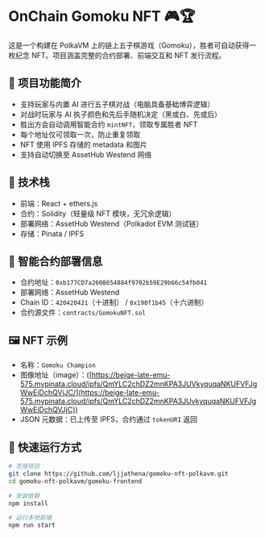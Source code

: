 # OnChain Gomoku NFT 🎮🏆

这是一个构建在 PolkaVM 上的链上五子棋游戏（Gomoku），胜者可自动获得一枚纪念 NFT。项目涵盖完整的合约部署、前端交互和 NFT 发行流程。

## 📌 项目功能简介

- 支持玩家与内置 AI 进行五子棋对战（电脑具备基础博弈逻辑）
- 对战时玩家与 AI 执子颜色和先后手随机决定（黑或白、先或后）
- 胜出方会自动调用智能合约 `mintNFT`，领取专属胜者 NFT
- 每个地址仅可领取一次，防止重复领取
- NFT 使用 IPFS 存储的 metadata 和图片
- 支持自动切换至 AssetHub Westend 网络

## 🧠 技术栈

- 前端：React + ethers.js
- 合约：Solidity（轻量级 NFT 模块，无冗余逻辑）
- 部署网络：AssetHub Westend（Polkadot EVM 测试链）
- 存储：Pinata / IPFS

## 📄 智能合约部署信息

- 合约地址：`0xb177CD7a2608654884f9702b59E29b66c54fb041`
- 部署网络：AssetHub Westend
- Chain ID：`420420421`（十进制） / `0x190f1b45`（十六进制）
- 合约源文件：`contracts/GomokuNFT.sol`

## 🖼️ NFT 示例

- 名称：`Gomoku Champion`
- 图像地址（image）：([https://beige-late-emu-575.mypinata.cloud/ipfs/QmYLC2chDZ2mnKPA3JUVkyquqaNKUFVFJgWwEjDchQVjJC/](https://beige-late-emu-575.mypinata.cloud/ipfs/QmYLC2chDZ2mnKPA3JUvkyquqaNKUFVFJgWwEjDchQVJjC))
- JSON 元数据：已上传至 IPFS，合约通过 `tokenURI` 返回

## 🚀 快速运行方式

```bash
# 克隆项目
git clone https://github.com/ljjathena/gomoku-nft-polkavm.git
cd gomoku-nft-polkavm/gomoku-frontend

# 安装依赖
npm install

# 运行本地前端
npm run start

